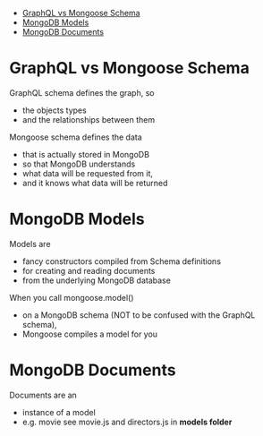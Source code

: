 - [GraphQL vs Mongoose Schema](#graphql-vs-mongoose-schema)
- [MongoDB Models](#mongodb-models)
- [MongoDB Documents](#mongodb-documents)

# GraphQL vs Mongoose Schema

GraphQL schema defines the graph, so

- the objects types
- and the relationships between them

Mongoose schema defines the data

- that is actually stored in MongoDB
- so that MongoDB understands
- what data will be requested from it,
- and it knows what data will be returned

# MongoDB Models

Models are

- fancy constructors compiled from Schema definitions
- for creating and reading documents
- from the underlying MongoDB database

When you call mongoose.model()

- on a MongoDB schema (NOT to be confused with the GraphQL schema),
- Mongoose compiles a model for you

# MongoDB Documents

Documents are an

- instance of a model
- e.g. movie see movie.js and directors.js in **models folder**
